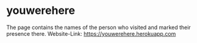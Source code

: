 # youwerehere

The page contains the names of the person who visited and marked their presence there.
Website-Link: <a href="https://youwerehere.herokuapp.com"> https://youwerehere.herokuapp.com</a>

